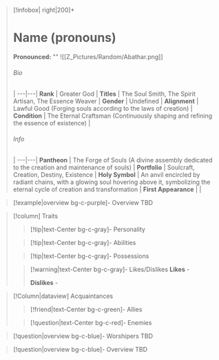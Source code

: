 > [!infobox| right|200]+
> # Name (pronouns)
> **Pronounced:**  ""
> ![[Z_Pictures/Random/Abathar.png]]
> ###### Bio
>  |
> ---|---|
> **Rank** | Greater God |
> **Titles** | The Soul Smith, The Spirit Artisan, The Essence Weaver |
> **Gender** | Undefined |
> **Alignment** | Lawful Good (Forging souls according to the laws of creation) |
> **Condition** | The Eternal Craftsman (Continuously shaping and refining the essence of existence) |
> ###### Info
>  |
> ---|---|
> **Pantheon** | The Forge of Souls (A divine assembly dedicated to the creation and maintenance of souls) |
> **Portfolio** | Soulcraft, Creation, Destiny, Existence |
> **Holy Symbol** | An anvil encircled by radiant chains, with a glowing soul hovering above it, symbolizing the eternal cycle of creation and transformation |
> **First Appearance** |  |


> [!example|overview bg-c-purple]- Overview 
> TBD


> [!column] Traits
>> [!tip|text-Center bg-c-gray]- Personality
>>  
>
>
>> [!tip|text-Center bg-c-gray]- Abilities
>> 
>
>
>> [!tip|text-Center bg-c-gray]- Possessions
>> 
>
>
>> [!warning|text-Center bg-c-gray]- Likes/Dislikes
>> **Likes** - 
>>  
>> **Dislikes** - 


> [!Column|dataview] Acquaintances
>> [!friend|text-Center bg-c-green]- Allies
>>   
>
>
>> [!question|text-Center bg-c-red]- Enemies
>>   


> [!question|overview bg-c-blue]- Worshipers
> TBD


> [!question|overview bg-c-blue]- Overview 
> TBD
